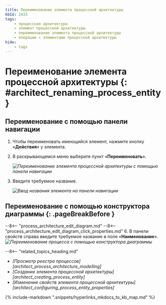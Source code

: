```yaml
---
title: Переименование элемента процессной архитектуры
kbId: 2433
tags:
    - процессная архитектура
    - элемент процессной архитектуры
    - переименование элемента процессной архитектуры
    - операции с элементами процессной архитектуры
hide:
    - tags
---
```


# Переименование элемента процессной архитектуры {: #architect_renaming_process_entity}

## Переименование с помощью панели навигации

1. Чтобы переименовать имеющийся элемент, нажмите кнопку «**Действия**» <i class="fa-light fa-ellipsis-vertical"></i> у элемента.
2. В раскрывающемся меню выберите пункт «**Переименовать**».

    *![Переименование элемента процессной архитектуры с помощью панели навигации](process_architecture_modeling_rename_from_navigation.png)*

4. Введите требуемое название.

    *![Ввод названия элемента на панели навигации](process_architecture_modeling_rename_on_creation.png)*

## Переименование с помощью конструктора диаграммы {: .pageBreakBefore }

--8<-- "process_architecture_edit_diagram.md"
--8<-- "process_architecture_edit_diagram_click_properties.md"
6. В панели свойств справа введите требуемое название в поле «**Наименование**».
    *![Переименование процесса с помощью конструктора диаграммы](process_architecture_modeling_rename_from_properties.png)*

<div class="relatedTopics" markdown="block">

--8<-- "related_topics_heading.md"

- _[Просмотр реестра процессов][architect_process_architecture_modelling]_
- _[Создание элемента процессной архитектуры][architect_creating_process_entity]_
- _[Изменение свойств элемента процессной архитектуры][architect_configuring_process_entity_properties]_

</div>

{% include-markdown ".snippets/hyperlinks_mkdocs_to_kb_map.md" %}
